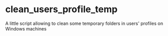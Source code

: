 clean_users_profile_temp
========================

A little script allowing to clean some temporary folders in users' profiles on Windows machines
